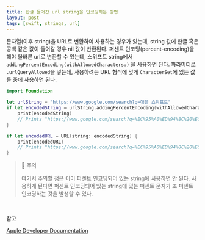 ```yaml
---
title: 한글 들어간 url string을 인코딩하는 방법
layout: post
tags: [swift, strings, url]
---
```


문자열(이후 string)을 URL로 변환하여 사용하는 경우가 있는데, string 값에 한글 혹은 공백 같은 값이 들어갈 경우 nil 값이 반환된다. 퍼센트 인코딩(percent-encoding)을 해야 올바른 url로 변환할 수 있는데, 스위프트 string에서 `addingPercentEncoding(withAllowedCharacters:)` 을 사용하면 된다. 파라미터로 `.urlQueryAllowed`을 넣는데, 사용하려는 URL 형식에 맞게 `CharacterSet`에 있는 값들 중에 사용하면 된다.

```swift
import Foundation

let urlString = "https://www.google.com/search?q=애플 스위프트"
if let encodedString = urlString.addingPercentEncoding(withAllowedCharacters: .urlQueryAllowed) {
    print(encodedString)
    // Prints "https://www.google.com/search?q=%EC%95%A0%ED%94%8C%20%EC%8A%A4%EC%9C%84%ED%94%84%ED%8A%B8"
}

if let encodedURL = URL(string: encodedString) {
    print(encodedURL)
    // Prints "https://www.google.com/search?q=%EC%95%A0%ED%94%8C%20%EC%8A%A4%EC%9C%84%ED%94%84%ED%8A%B8"
}
```

> 🚧 주의
> 
> 여기서 주의할 점은 이미 퍼센트 인코딩되어 있는 string에 사용하면 안 된다. 사용하게 된다면 퍼센트 인코딩되어 있는 string에 있는 퍼센트 문자가 또 퍼센트 인코딩하는 것을 발생할 수 있다.

<br/>

참고

[Apple Developer Documentation](https://developer.apple.com/documentation/foundation/nsstring/1411946-addingpercentencoding)
